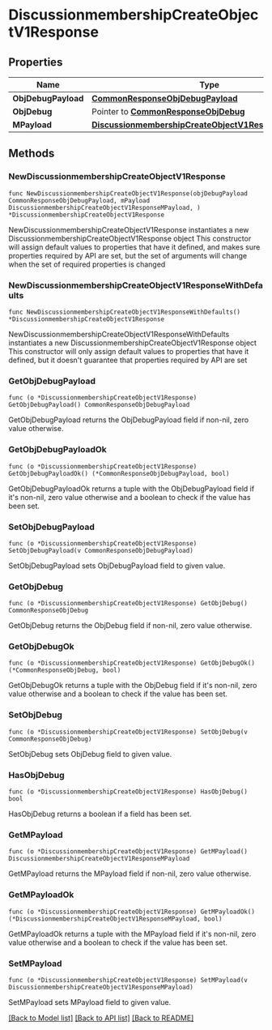 # DiscussionmembershipCreateObjectV1Response

## Properties

Name | Type | Description | Notes
------------ | ------------- | ------------- | -------------
**ObjDebugPayload** | [**CommonResponseObjDebugPayload**](CommonResponseObjDebugPayload.md) |  | 
**ObjDebug** | Pointer to [**CommonResponseObjDebug**](CommonResponseObjDebug.md) |  | [optional] 
**MPayload** | [**DiscussionmembershipCreateObjectV1ResponseMPayload**](DiscussionmembershipCreateObjectV1ResponseMPayload.md) |  | 

## Methods

### NewDiscussionmembershipCreateObjectV1Response

`func NewDiscussionmembershipCreateObjectV1Response(objDebugPayload CommonResponseObjDebugPayload, mPayload DiscussionmembershipCreateObjectV1ResponseMPayload, ) *DiscussionmembershipCreateObjectV1Response`

NewDiscussionmembershipCreateObjectV1Response instantiates a new DiscussionmembershipCreateObjectV1Response object
This constructor will assign default values to properties that have it defined,
and makes sure properties required by API are set, but the set of arguments
will change when the set of required properties is changed

### NewDiscussionmembershipCreateObjectV1ResponseWithDefaults

`func NewDiscussionmembershipCreateObjectV1ResponseWithDefaults() *DiscussionmembershipCreateObjectV1Response`

NewDiscussionmembershipCreateObjectV1ResponseWithDefaults instantiates a new DiscussionmembershipCreateObjectV1Response object
This constructor will only assign default values to properties that have it defined,
but it doesn't guarantee that properties required by API are set

### GetObjDebugPayload

`func (o *DiscussionmembershipCreateObjectV1Response) GetObjDebugPayload() CommonResponseObjDebugPayload`

GetObjDebugPayload returns the ObjDebugPayload field if non-nil, zero value otherwise.

### GetObjDebugPayloadOk

`func (o *DiscussionmembershipCreateObjectV1Response) GetObjDebugPayloadOk() (*CommonResponseObjDebugPayload, bool)`

GetObjDebugPayloadOk returns a tuple with the ObjDebugPayload field if it's non-nil, zero value otherwise
and a boolean to check if the value has been set.

### SetObjDebugPayload

`func (o *DiscussionmembershipCreateObjectV1Response) SetObjDebugPayload(v CommonResponseObjDebugPayload)`

SetObjDebugPayload sets ObjDebugPayload field to given value.


### GetObjDebug

`func (o *DiscussionmembershipCreateObjectV1Response) GetObjDebug() CommonResponseObjDebug`

GetObjDebug returns the ObjDebug field if non-nil, zero value otherwise.

### GetObjDebugOk

`func (o *DiscussionmembershipCreateObjectV1Response) GetObjDebugOk() (*CommonResponseObjDebug, bool)`

GetObjDebugOk returns a tuple with the ObjDebug field if it's non-nil, zero value otherwise
and a boolean to check if the value has been set.

### SetObjDebug

`func (o *DiscussionmembershipCreateObjectV1Response) SetObjDebug(v CommonResponseObjDebug)`

SetObjDebug sets ObjDebug field to given value.

### HasObjDebug

`func (o *DiscussionmembershipCreateObjectV1Response) HasObjDebug() bool`

HasObjDebug returns a boolean if a field has been set.

### GetMPayload

`func (o *DiscussionmembershipCreateObjectV1Response) GetMPayload() DiscussionmembershipCreateObjectV1ResponseMPayload`

GetMPayload returns the MPayload field if non-nil, zero value otherwise.

### GetMPayloadOk

`func (o *DiscussionmembershipCreateObjectV1Response) GetMPayloadOk() (*DiscussionmembershipCreateObjectV1ResponseMPayload, bool)`

GetMPayloadOk returns a tuple with the MPayload field if it's non-nil, zero value otherwise
and a boolean to check if the value has been set.

### SetMPayload

`func (o *DiscussionmembershipCreateObjectV1Response) SetMPayload(v DiscussionmembershipCreateObjectV1ResponseMPayload)`

SetMPayload sets MPayload field to given value.



[[Back to Model list]](../README.md#documentation-for-models) [[Back to API list]](../README.md#documentation-for-api-endpoints) [[Back to README]](../README.md)


